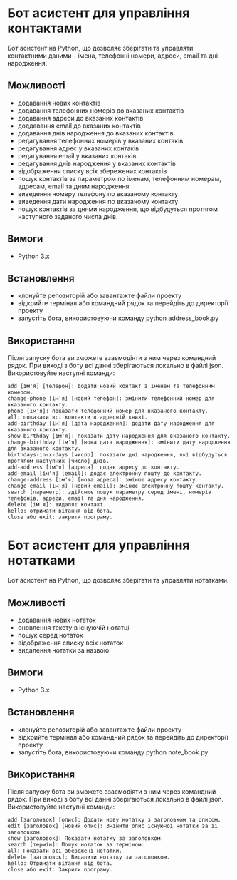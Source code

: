# Бот асистент для управління контактами
Бот асистент на Python, що дозволяє зберігати та управляти контактними даними - імена, телефонні номери, адреси, email та дні народження.

## Можливості
- додавання нових контактів
- додавання телефонних номерів до вказаних контактів
- додавання адреси до вказаних контактів
- доддавання email до вказаних контактів
- додавання днів народження до вказаних контактів
- редагування телефонних номерів у вказаних контаків
- редагування адрес у вказаних контаків
- редагування email у вказаних контаків
- редагування днів народження у вказаних контактів
- відображення списку всіх збережених контактів
- пошук контактів за параметром по іменам, телефонним номерам, адресам, email та дням народження
- виведення номеру телефону по вказаному контакту
- виведення дати народження по вказаному контакту
- пошук контактів за днями народження, що відбудуться протягом наступного заданого числа днів.


## Вимоги
- Python 3.x

## Встановлення
- клонуйте репозиторій або завантажте файли проекту
- відкрийте термінал або командний рядок та перейдіть до директорії проекту
- запустіть бота, використовуючи команду python address_book.py

## Використання
Після запуску бота ви зможете взаємодіяти з ним через командний рядок. 
При виході з боту всі данні зберігаються локально в файлі json.
Використовуйте наступні команди:
```
add [ім'я] [телефон]: додати новий контакт з іменем та телефонним номером.
change-phone [ім'я] [новий телефон]: змінити телефонний номер для вказаного контакту.
phone [ім'я]: показати телефонний номер для вказаного контакту.
all: показати всі контакти в адресній книзі.
add-birthday [ім'я] [дата народження]: додати дату народження для вказаного контакту.
show-birthday [ім'я]: показати дату народження для вказаного контакту.
change-birthday [ім'я] [нова дата народження]: змінити дату народження для вказаного контакту.
birthdays-in-x-days [число]: показати дні народження, які відбудуться протягом наступних [число] днів.
add-address [ім'я] [адреса]: додає адресу до контакту.
add-email [ім'я] [email]: додає електронну пошту до контакту.
change-address [ім'я] [нова адреса]: змінює адресу контакту.
change-email [ім'я] [новий email]: змінює електронну пошту контакту.
search [параметр]: здійснює пошук параметру серед імені, номерів телефонів, адреси, email та дня народження.
delete [ім'я]: видаляє контакт.
hello: отримати вітання від бота.
close або exit: закрити програму.
```

# Бот асистент для управління нотатками
Бот асистент на Python, що дозволяє зберігати та управляти нотатками. 

## Можливості
- додавання нових нотаток
- оновлення тексту в існуючій нотатці
- пошук серед нотаток
- відображення списку всіх нотаток
- видалення нотатки за назвою

## Вимоги
- Python 3.x

## Встановлення
- клонуйте репозиторій або завантажте файли проекту
- відкрийте термінал або командний рядок та перейдіть до директорії проекту
- запустіть бота, використовуючи команду python note_book.py

## Використання
Після запуску бота ви зможете взаємодіяти з ним через командний рядок.
При виході з боту всі данні зберігаються локально в файлі json.
Використовуйте наступні команди:
```
add [заголовок] [опис]: Додати нову нотатку з заголовком та описом.
edit [заголовок] [новий опис]: Змінити опис існуючої нотатки за її заголовком.
show [заголовок]: Показати нотатку за заголовком.
search [термін]: Пошук нотаток за терміном.
all: Показати всі збережені нотатки.
delete [заголовок]: Видалити нотатку за заголовком.
hello: Отримати вітання від бота.
close або exit: Закрити програму.
```
